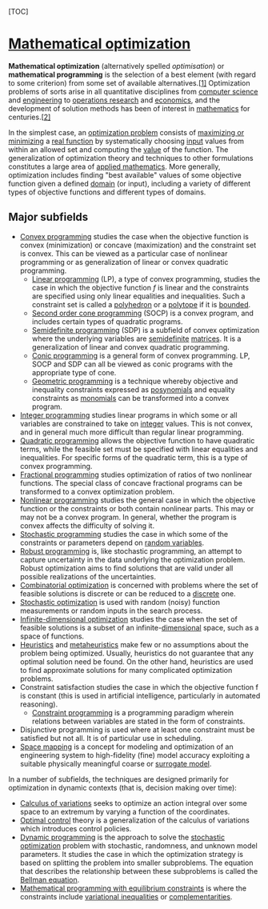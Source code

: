 [TOC]

# [Mathematical optimization](https://en.wikipedia.org/wiki/Mathematical_optimization)

**Mathematical optimization** (alternatively spelled *optimisation*) or **mathematical programming** is the selection of a best element (with regard to some criterion) from some set of available alternatives.[[1\]](https://en.wikipedia.org/wiki/Mathematical_optimization#cite_note-1) Optimization problems of sorts arise in all quantitative disciplines from [computer science](https://en.wikipedia.org/wiki/Computer_science) and [engineering](https://en.wikipedia.org/wiki/Engineering) to [operations research](https://en.wikipedia.org/wiki/Operations_research) and [economics](https://en.wikipedia.org/wiki/Economics), and the development of solution methods has been of interest in [mathematics](https://en.wikipedia.org/wiki/Mathematics) for centuries.[[2\]](https://en.wikipedia.org/wiki/Mathematical_optimization#cite_note-2)

In the simplest case, an [optimization problem](https://en.wikipedia.org/wiki/Optimization_problem) consists of [maximizing or minimizing](https://en.wikipedia.org/wiki/Maxima_and_minima) a [real function](https://en.wikipedia.org/wiki/Function_of_a_real_variable) by systematically choosing [input](https://en.wikipedia.org/wiki/Argument_of_a_function) values from within an allowed set and computing the [value](https://en.wikipedia.org/wiki/Value_(mathematics)) of the function. The generalization of optimization theory and techniques to other formulations constitutes a large area of [applied mathematics](https://en.wikipedia.org/wiki/Applied_mathematics). More generally, optimization includes finding "best available" values of some objective function given a defined [domain](https://en.wikipedia.org/wiki/Domain_of_a_function) (or input), including a variety of different types of objective functions and different types of domains.





## Major subfields

- [Convex programming](https://en.wikipedia.org/wiki/Convex_programming) studies the case when the objective function is convex (minimization) or concave (maximization) and the constraint set is convex. This can be viewed as a particular case of nonlinear programming or as generalization of linear or convex quadratic programming.
  - [Linear programming](https://en.wikipedia.org/wiki/Linear_programming) (LP), a type of convex programming, studies the case in which the objective function *f* is linear and the constraints are specified using only linear equalities and inequalities. Such a constraint set is called a [polyhedron](https://en.wikipedia.org/wiki/Polyhedron) or a [polytope](https://en.wikipedia.org/wiki/Polytope) if it is [bounded](https://en.wikipedia.org/wiki/Bounded_set).
  - [Second order cone programming](https://en.wikipedia.org/wiki/Second_order_cone_programming) (SOCP) is a convex program, and includes certain types of quadratic programs.
  - [Semidefinite programming](https://en.wikipedia.org/wiki/Semidefinite_programming) (SDP) is a subfield of convex optimization where the underlying variables are [semidefinite](https://en.wikipedia.org/wiki/Semidefinite) [matrices](https://en.wikipedia.org/wiki/Matrix_(mathematics)). It is a generalization of linear and convex quadratic programming.
  - [Conic programming](https://en.wikipedia.org/wiki/Conic_programming) is a general form of convex programming. LP, SOCP and SDP can all be viewed as conic programs with the appropriate type of cone.
  - [Geometric programming](https://en.wikipedia.org/wiki/Geometric_programming) is a technique whereby objective and inequality constraints expressed as [posynomials](https://en.wikipedia.org/wiki/Posynomials) and equality constraints as [monomials](https://en.wikipedia.org/wiki/Monomials) can be transformed into a convex program.
- [Integer programming](https://en.wikipedia.org/wiki/Integer_programming) studies linear programs in which some or all variables are constrained to take on [integer](https://en.wikipedia.org/wiki/Integer) values. This is not convex, and in general much more difficult than regular linear programming.
- [Quadratic programming](https://en.wikipedia.org/wiki/Quadratic_programming) allows the objective function to have quadratic terms, while the feasible set must be specified with linear equalities and inequalities. For specific forms of the quadratic term, this is a type of convex programming.
- [Fractional programming](https://en.wikipedia.org/wiki/Fractional_programming) studies optimization of ratios of two nonlinear functions. The special class of concave fractional programs can be transformed to a convex optimization problem.
- [Nonlinear programming](https://en.wikipedia.org/wiki/Nonlinear_programming) studies the general case in which the objective function or the constraints or both contain nonlinear parts. This may or may not be a convex program. In general, whether the program is convex affects the difficulty of solving it.
- [Stochastic programming](https://en.wikipedia.org/wiki/Stochastic_programming) studies the case in which some of the constraints or parameters depend on [random variables](https://en.wikipedia.org/wiki/Random_variable).
- [Robust programming](https://en.wikipedia.org/wiki/Robust_optimization) is, like stochastic programming, an attempt to capture uncertainty in the data underlying the optimization problem. Robust optimization aims to find solutions that are valid under all possible realizations of the uncertainties.
- [Combinatorial optimization](https://en.wikipedia.org/wiki/Combinatorial_optimization) is concerned with problems where the set of feasible solutions is discrete or can be reduced to a [discrete](https://en.wikipedia.org/wiki/Discrete_mathematics) one.
- [Stochastic optimization](https://en.wikipedia.org/wiki/Stochastic_optimization) is used with random (noisy) function measurements or random inputs in the search process.
- [Infinite-dimensional optimization](https://en.wikipedia.org/wiki/Infinite-dimensional_optimization) studies the case when the set of feasible solutions is a subset of an infinite-[dimensional](https://en.wikipedia.org/wiki/Dimension) space, such as a space of functions.
- [Heuristics](https://en.wikipedia.org/wiki/Heuristic_(computer_science)) and [metaheuristics](https://en.wikipedia.org/wiki/Metaheuristic) make few or no assumptions about the problem being optimized. Usually, heuristics do not guarantee that any optimal solution need be found. On the other hand, heuristics are used to find approximate solutions for many complicated optimization problems.
- Constraint satisfaction studies the case in which the objective function f is constant (this is used in artificial intelligence, particularly in automated reasoning).
  - [Constraint programming](https://en.wikipedia.org/wiki/Constraint_programming) is a programming paradigm wherein relations between variables are stated in the form of constraints.
- Disjunctive programming is used where at least one constraint must be satisfied but not all. It is of particular use in scheduling.
- [Space mapping](https://en.wikipedia.org/wiki/Space_mapping) is a concept for modeling and optimization of an engineering system to high-fidelity (fine) model accuracy exploiting a suitable physically meaningful coarse or [surrogate model](https://en.wikipedia.org/wiki/Surrogate_model).

In a number of subfields, the techniques are designed primarily for optimization in dynamic contexts (that is, decision making over time):

- [Calculus of variations](https://en.wikipedia.org/wiki/Calculus_of_variations) seeks to optimize an action integral over some space to an extremum by varying a function of the coordinates.
- [Optimal control](https://en.wikipedia.org/wiki/Optimal_control) theory is a generalization of the calculus of variations which introduces control policies.
- [Dynamic programming](https://en.wikipedia.org/wiki/Dynamic_programming) is the approach to solve the [stochastic optimization](https://en.wikipedia.org/wiki/Stochastic_optimization) problem with stochastic, randomness, and unknown model parameters. It studies the case in which the optimization strategy is based on splitting the problem into smaller subproblems. The equation that describes the relationship between these subproblems is called the [Bellman equation](https://en.wikipedia.org/wiki/Bellman_equation).
- [Mathematical programming with equilibrium constraints](https://en.wikipedia.org/wiki/Mathematical_programming_with_equilibrium_constraints) is where the constraints include [variational inequalities](https://en.wikipedia.org/wiki/Variational_inequalities) or [complementarities](https://en.wikipedia.org/wiki/Complementarity_theory).